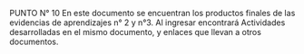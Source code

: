 PUNTO N° 10
En este documento se encuentran los productos finales de las evidencias de aprendizajes n° 2 y n°3. Al ingresar encontrará Actividades desarrolladas en el mismo documento, y enlaces que llevan a otros documentos.
